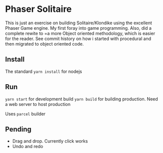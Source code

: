 # Phaser Solitaire
This is just an exercise on building Solitaire/Klondike using the excellent Phaser Game engine. 
My first foray into game programming. Also, did a complete rewite to  =a more Object oriented methodology, which is easier for the reader. See commit history on how i started with procedural and then migrated to object oriented code.

## Install
The standard `yarn install` for nodejs

## Run
`yarn start` for development build
`yarn build` for building production. Need a web server to host production

Uses `parcel` builder

## Pending
* Drag and drop. Currently click works
* Undo and redo 


